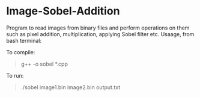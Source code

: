 # Image-Sobel-Addition
Program to read images from binary files and perform operations on them such as pixel addition, multiplication, applying Sobel filter etc.
Usaage, from bash terminal: 

To compile:
> g++ -o sobel *.cpp

To run:
> ./sobel image1.bin image2.bin output.txt
